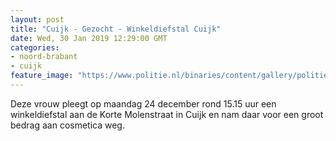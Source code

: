 ```yaml
---
layout: post
title: "Cuijk - Gezocht - Winkeldiefstal Cuijk"
date: Wed, 30 Jan 2019 12:29:00 GMT
categories: 
- noord-brabant 
- cuijk 
feature_image: "https://www.politie.nl/binaries/content/gallery/politie/gezocht/verdachten/2019/januari/09-ob/winkeldiefstal-cuijk-01.jpg"
---
```


Deze vrouw pleegt op maandag 24 december rond 15.15 uur een winkeldiefstal aan de Korte Molenstraat in Cuijk en nam daar voor een groot bedrag aan cosmetica weg.
